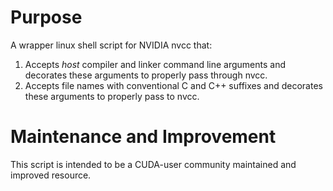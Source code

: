 # Purpose

A wrapper linux shell script for NVIDIA nvcc that:

1. Accepts *host* compiler and linker command line arguments and decorates these arguments to properly pass through nvcc.
2. Accepts file names with conventional C and C++ suffixes and decorates these arguments to properly pass to nvcc.
  
# Maintenance and Improvement

This script is intended to be a CUDA-user community maintained and improved resource.


